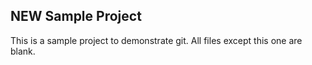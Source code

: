 NEW Sample Project
----------------

This is a sample project to demonstrate git.  All files except this one are blank.
